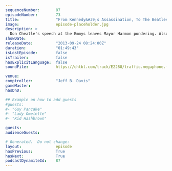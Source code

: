 ```yaml
---
sequenceNumber:       87
episodeNumber:        73
title:                "From Kennedy&#39;s Assassination, To The Beatles"
image:                episode-placeholder.jpg
description: >
  Don Cheatle's speech at the Emmys leaves Mayor Harmon pondering. Also, spider monsters, the Beef Fungus Bill game and co-creator of Channel 101 Rob Schrab sits in on D&D!
showDate:             
releaseDate:          "2013-09-24 08:24:00Z"
duration:             "01:49:43"
isLostEpisode:        false
isTrailer:            false
hasExplicitLanguage:  false
soundFile:            https://chtbl.com/track/E2288/traffic.megaphone.fm/STA1376751870.mp3?updated=1555607420

venue:                
comptroller:          "Jeff B. Davis"
gameMaster:           
hasDnD:               

## Example on how to add guests
#guests:
#- "Guy Pancake"
#- "Lady Omelette"
#- "Kid Hashbrown"

guests:
audienceGuests:

# Generated.  Do not change:
layout:               episode
hasPrevious:          True
hasNext:              True
podcastDynamiteId:    87
---
```

